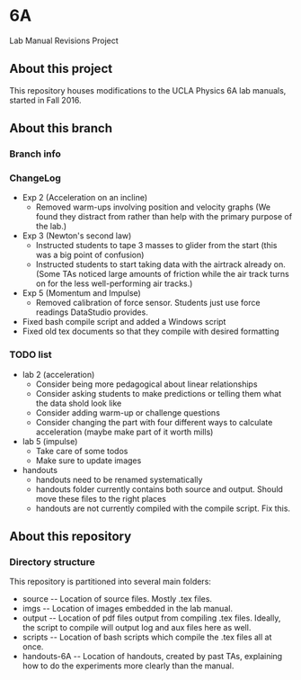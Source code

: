 # 6A
Lab Manual Revisions Project

## About this project
This repository houses modifications to the UCLA Physics 6A lab manuals,
started in Fall 2016.

## About this branch

### Branch info

### ChangeLog
* Exp 2 (Acceleration on an incline)
  * Removed warm-ups involving position and velocity graphs (We found they
	distract from rather than help with the primary purpose of the lab.)
* Exp 3 (Newton's second law)
  * Instructed students to tape 3 masses to glider from the start (this was a big point of confusion)
  * Instructed students to start taking data with the airtrack already on.
	(Some TAs noticed large amounts of friction while the air track turns on
	for the less well-performing air tracks.)
* Exp 5 (Momentum and Impulse)
  * Removed calibration of force sensor.  Students just use force readings DataStudio provides.
* Fixed bash compile script and added a Windows script
* Fixed old tex documents so that they compile with desired formatting

### TODO list

* lab 2 (acceleration)
  * Consider being more pedagogical about linear relationships
  * Consider asking students to make predictions or telling them what the data
	shold look like
  * Consider adding warm-up or challenge questions
  * Consider changing the part with four different ways to calculate
	acceleration (maybe make part of it worth mills)
* lab 5 (impulse)
  * Take care of some todos
  * Make sure to update images
* handouts
  * handouts need to be renamed systematically
  * handouts folder currently contains both source and output.  Should move these
  files to the right places
  * handouts are not currently compiled with the compile script.  Fix this.

## About this repository

### Directory structure

This repository is partitioned into several main folders:

* source -- Location of source files.  Mostly .tex files.
* imgs -- Location of images embedded in the lab manual.
* output -- Location of pdf files output from compiling .tex files.  Ideally,
  the script to compile will output log and aux files here as well.
* scripts -- Location of bash scripts which compile the .tex files all at once.
* handouts-6A -- Location of handouts, created by past TAs, 
explaining how to do the experiments more clearly than the manual.
